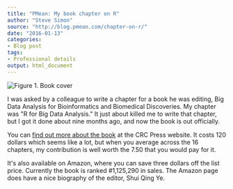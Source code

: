 ```yaml
---
title: "PMean: My book chapter on R"
author: "Steve Simon"
source: "http://blog.pmean.com/chapter-on-r/"
date: "2016-01-13"
categories:
- Blog post
tags:
- Professional details
output: html_document
---
```


![Figure 1. Book cover](http://www.pmean.com/new-images/16/chapter-on-r01.png)

<div class="notes">

I was asked by a colleague to write a chapter for a book he was editing, Big Data Analysis for Bioinformatics and Biomedical Discoveries. My chapter was "R for Big Data Analysis." It just about killed me to write that chapter, but I got it done about nine months ago, and now the book is out officially.

You can [find out more about the book][crc1] at the CRC Press website. It costs 120 dollars which seems like a lot, but when you average across the 16 chapters, my contribution is well worth the 7.50 that you would pay for it.

It's also available on Amazon, where you can save three dollars off the list price. Currently the book is ranked #1,125,290 in sales. The Amazon page does have a nice biography of the editor, Shui Qing Ye.

[crc1]: https://www.crcpress.com/Big-Data-Analysis-for-Bioinformatics-and-Biomedical-Discoveries/Ye/9781498724524

</div>
